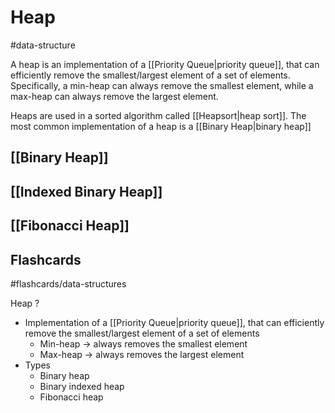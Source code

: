 # Heap
#data-structure 

A heap is an implementation of a [[Priority Queue|priority queue]], that can efficiently remove the smallest/largest element of a set of elements. Specifically, a min-heap can always remove the smallest element, while a max-heap can always remove the largest element.

Heaps are used in a sorted algorithm called [[Heapsort|heap sort]]. The most common implementation of a heap is a [[Binary Heap|binary heap]]
## [[Binary Heap]]
## [[Indexed Binary Heap]]
## [[Fibonacci Heap]]

## Flashcards
#flashcards/data-structures 

Heap
?
- Implementation of a [[Priority Queue|priority queue]], that can efficiently remove the smallest/largest element of a set of elements
	- Min-heap $\to$ always removes the smallest element
	- Max-heap $\to$ always removes the largest element
- Types
	- Binary heap
	- Binary indexed heap
	- Fibonacci heap
<!--SR:!2025-01-05,3,250-->